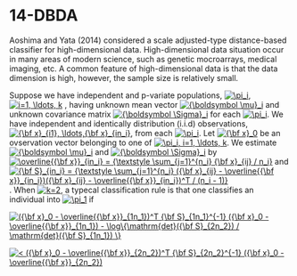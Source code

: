 # 14-DBDA

Aoshima and Yata (2014) considered a scale adjusted-type distance-based classifier for high-dimensional data. High-dimensional data situation occur in many areas of modern science, such as genetic mocroarrays, medical imaging, etc. A common feature of high-dimensional data is that the data dimension is high, however, the sample size is relatively small. 

Suppose we have independent and p-variate populations, 
<a href="https://www.codecogs.com/eqnedit.php?latex=\pi_i" target="_blank"><img src="https://latex.codecogs.com/gif.latex?\pi_i" title="\pi_i" /></a>, <a href="https://www.codecogs.com/eqnedit.php?latex=i=1,&space;\ldots,&space;k" target="_blank"><img src="https://latex.codecogs.com/gif.latex?i=1,&space;\ldots,&space;k" title="i=1, \ldots, k" /></a>
, having unknown mean vector
<a href="https://www.codecogs.com/eqnedit.php?latex={\boldsymbol&space;\mu}_i" target="_blank"><img src="https://latex.codecogs.com/gif.latex?{\boldsymbol&space;\mu}_i" title="{\boldsymbol \mu}_i" /></a>
and unknown covariance matrix 
<a href="https://www.codecogs.com/eqnedit.php?latex={\boldsymbol&space;\Sigma}_i" target="_blank"><img src="https://latex.codecogs.com/gif.latex?{\boldsymbol&space;\Sigma}_i" title="{\boldsymbol \Sigma}_i" /></a>
for each 
<a href="https://www.codecogs.com/eqnedit.php?latex=\pi_i" target="_blank"><img src="https://latex.codecogs.com/gif.latex?\pi_i" title="\pi_i" /></a>. 
We have independent and identically distribution (i.i.d) observations, 
<a href="https://www.codecogs.com/eqnedit.php?latex={\bf&space;x}_{i1},&space;\ldots,{\bf&space;x}_{in_i}" target="_blank"><img src="https://latex.codecogs.com/gif.latex?{\bf&space;x}_{i1},&space;\ldots,{\bf&space;x}_{in_i}" title="{\bf x}_{i1}, \ldots,{\bf x}_{in_i}" /></a>, 
from each 
<a href="https://www.codecogs.com/eqnedit.php?latex=\pi_i" target="_blank"><img src="https://latex.codecogs.com/gif.latex?\pi_i" title="\pi_i" /></a>. 
Let 
<a href="https://www.codecogs.com/eqnedit.php?latex={\bf&space;x}_0" target="_blank"><img src="https://latex.codecogs.com/gif.latex?{\bf&space;x}_0" title="{\bf x}_0" /></a>
be an ovservation vector belonging to one of 
<a href="https://www.codecogs.com/eqnedit.php?latex=\pi_i,&space;i=1,&space;\ldots,&space;k" target="_blank"><img src="https://latex.codecogs.com/gif.latex?\pi_i,&space;i=1,&space;\ldots,&space;k" title="\pi_i, i=1, \ldots, k" /></a>. 
We estimate 
<a href="https://www.codecogs.com/eqnedit.php?latex={\boldsymbol&space;\mu}_i" target="_blank"><img src="https://latex.codecogs.com/gif.latex?{\boldsymbol&space;\mu}_i" title="{\boldsymbol \mu}_i" /></a>
and
<a href="https://www.codecogs.com/eqnedit.php?latex={\boldsymbol&space;\Sigma}_i" target="_blank"><img src="https://latex.codecogs.com/gif.latex?{\boldsymbol&space;\Sigma}_i" title="{\boldsymbol \Sigma}_i" /></a>
by
<a href="https://www.codecogs.com/eqnedit.php?latex=\overline{{\bf&space;x}}_{in_i}&space;=&space;{\textstyle&space;\sum_{j=1}^{n_i}&space;{\bf&space;x}_{ij}&space;/&space;n_i}" target="_blank"><img src="https://latex.codecogs.com/gif.latex?\overline{{\bf&space;x}}_{in_i}&space;=&space;{\textstyle&space;\sum_{j=1}^{n_i}&space;{\bf&space;x}_{ij}&space;/&space;n_i}" title="\overline{{\bf x}}_{in_i} = {\textstyle \sum_{j=1}^{n_i} {\bf x}_{ij} / n_i}" /></a>
and
<a href="https://www.codecogs.com/eqnedit.php?latex={\bf&space;S}_{in_i}&space;=&space;{\textstyle&space;\sum_{j=1}^{n_i}&space;({\bf&space;x}_{ij}&space;-&space;\overline{{\bf&space;x}}_{in_i})({\bf&space;x}_{ij}&space;-&space;\overline{{\bf&space;x}}_{in_i})^T&space;/&space;(n_i&space;-&space;1)}" target="_blank"><img src="https://latex.codecogs.com/gif.latex?{\bf&space;S}_{in_i}&space;=&space;{\textstyle&space;\sum_{j=1}^{n_i}&space;({\bf&space;x}_{ij}&space;-&space;\overline{{\bf&space;x}}_{in_i})({\bf&space;x}_{ij}&space;-&space;\overline{{\bf&space;x}}_{in_i})^T&space;/&space;(n_i&space;-&space;1)}" title="{\bf S}_{in_i} = {\textstyle \sum_{j=1}^{n_i} ({\bf x}_{ij} - \overline{{\bf x}}_{in_i})({\bf x}_{ij} - \overline{{\bf x}}_{in_i})^T / (n_i - 1)}" /></a>. 
When
<a href="https://www.codecogs.com/eqnedit.php?latex=k=2" target="_blank"><img src="https://latex.codecogs.com/gif.latex?k=2" title="k=2" /></a>, 
a typecal classification rule is that one classifies an individual into
<a href="https://www.codecogs.com/eqnedit.php?latex=\pi_1" target="_blank"><img src="https://latex.codecogs.com/gif.latex?\pi_1" title="\pi_1" /></a>
if 

<a href="https://www.codecogs.com/eqnedit.php?latex=({\bf&space;x}_0&space;-&space;\overline{{\bf&space;x}}_{1n_1})^T&space;{\bf&space;S}_{1n_1}^{-1}&space;({\bf&space;x}_0&space;-&space;\overline{{\bf&space;x}}_{1n_1})&space;-&space;\log\{\mathrm{det}({\bf&space;S}_{2n_2})&space;/&space;\mathrm{det}({\bf&space;S}_{1n_1})&space;\}" target="_blank"><img src="https://latex.codecogs.com/gif.latex?({\bf&space;x}_0&space;-&space;\overline{{\bf&space;x}}_{1n_1})^T&space;{\bf&space;S}_{1n_1}^{-1}&space;({\bf&space;x}_0&space;-&space;\overline{{\bf&space;x}}_{1n_1})&space;-&space;\log\{\mathrm{det}({\bf&space;S}_{2n_2})&space;/&space;\mathrm{det}({\bf&space;S}_{1n_1})&space;\}" title="({\bf x}_0 - \overline{{\bf x}}_{1n_1})^T {\bf S}_{1n_1}^{-1} ({\bf x}_0 - \overline{{\bf x}}_{1n_1}) - \log\{\mathrm{det}({\bf S}_{2n_2}) / \mathrm{det}({\bf S}_{1n_1}) \}" /></a>

<a href="https://www.codecogs.com/eqnedit.php?latex=<&space;({\bf&space;x}_0&space;-&space;\overline{{\bf&space;x}}_{2n_2})^T&space;{\bf&space;S}_{2n_2}^{-1}&space;({\bf&space;x}_0&space;-&space;\overline{{\bf&space;x}}_{2n_2})" target="_blank"><img src="https://latex.codecogs.com/gif.latex?<&space;({\bf&space;x}_0&space;-&space;\overline{{\bf&space;x}}_{2n_2})^T&space;{\bf&space;S}_{2n_2}^{-1}&space;({\bf&space;x}_0&space;-&space;\overline{{\bf&space;x}}_{2n_2})" title="< ({\bf x}_0 - \overline{{\bf x}}_{2n_2})^T {\bf S}_{2n_2}^{-1} ({\bf x}_0 - \overline{{\bf x}}_{2n_2})" /></a>
